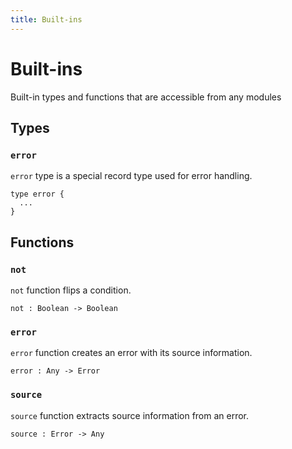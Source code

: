 ```yaml
---
title: Built-ins
---
```


# Built-ins

Built-in types and functions that are accessible from any modules

## Types

### `error`

`error` type is a special record type used for error handling.

```
type error {
  ...
}
```

## Functions

### `not`

`not` function flips a condition.

```
not : Boolean -> Boolean
```

### `error`

`error` function creates an error with its source information.

```
error : Any -> Error
```

### `source`

`source` function extracts source information from an error.

```
source : Error -> Any
```
